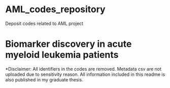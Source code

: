 # AML_codes_repository
Deposit codes related to AML project

# Biomarker discovery in acute myeloid leukemia patients

*Disclaimer: All identifiers in the codes are removed. Metadata csv are not uploaded due to sensitivity reason. All information included in this readme is also published in my graduate thesis.  
